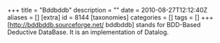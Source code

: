 +++
title = "Bddbddb"
description = ""
date = 2010-08-27T12:12:40Z
aliases = []
[extra]
id = 8144
[taxonomies]
categories = []
tags = []
+++
[http://bddbddb.sourceforge.net/ bddbddb] stands for BDD-Based Deductive DataBase. It is an implementation of Datalog.
